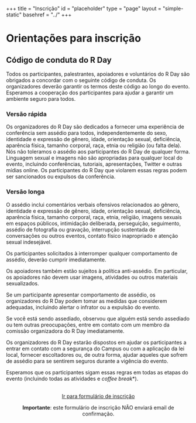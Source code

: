 +++
title = "Inscrição"
id = "placeholder"
type = "page"
layout = "simple-static"
basehref = "../"
+++

# Orientações para inscrição

## Código de conduta do R Day

Todos os participantes, palestrantes, apoiadores e voluntários do R Day
são obrigados a concordar com o seguinte código de conduta. Os
organizadores deverão garantir os termos deste código ao longo do
evento. Esperamos a cooperação dos participantes para ajudar a garantir
um ambiente seguro para todos.

### Versão rápida

Os organizadores do R Day são dedicados a fornecer uma experiência de
conferência sem assédio para todos, independentemente do sexo,
identidade e expressão de gênero, idade, orientação sexual, deficiência,
aparência física, tamanho corporal, raça, etnia ou religião (ou falta
dela). Nós não toleramos o assédio aos participantes do R Day de
qualquer forma. Linguagem sexual e imagens não são apropriadas para
qualquer local do evento, incluindo conferências, tutoriais,
apresentações, Twitter e outras mídias online. Os participantes do R Day
que violarem essas regras podem ser sancionados ou expulsos da
conferência.

### Versão longa

O assédio inclui comentários verbais ofensivos relacionados ao gênero,
identidade e expressão de gênero, idade, orientação sexual, deficiência,
aparência física, tamanho corporal, raça, etnia, religião, imagens
sexuais em espaços públicos, intimidação deliberada, perseguição,
seguimento, assédio de fotografia ou gravação, interrupção sustentada de
conversações ou outros eventos, contato físico inapropriado e atenção
sexual indesejável.

Os participantes solicitados à interromper qualquer comportamento de
assédio, deverão cumprir imediatamente.

Os apoiadores também estão sujeitos à política anti-assédio. Em
particular, os apoiadores não devem usar imagens, atividades ou
outros materiais sexualizados.

Se um participante apresentar comportamento de assédio, os organizadores
do R Day podem tomar as medidas que considerem adequadas, incluindo
alertar o infrator ou a expulsão do evento.

Se você está sendo assediado, observou que alguém está sendo assediado
ou tem outras preocupações, entre em contato com um membro da comissão
organizadora do R Day imediatamente.

Os organizadores do R Day estarão dispostos em ajudar os participantes a
entrar em contato com a segurança do Campus ou com a aplicação da lei
local, fornecer escoltadores ou, de outra forma, ajudar aqueles que
sofrem de assédio para se sentirem seguros durante a vigência do evento.

Esperamos que os participantes sigam essas regras em todas as etapas do
evento (incluindo todas as atividades e *coffee break**).

<br>
<center>
<a href="https://coletum.com/en_US/account/2742/form/9453/answer/new" class="btn btn-default btn-main">Ir para formulário de inscrição</a>
<center/>

**Importante**: este formulário de inscrição NÃO enviará email de
confirmação.
